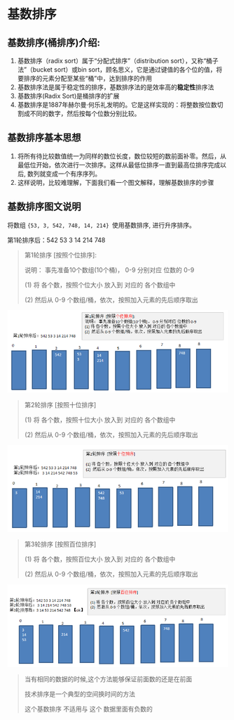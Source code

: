 # 基数排序
## 基数排序(桶排序)介绍:

1. 基数排序（radix sort）属于“分配式排序”（distribution sort），又称“桶子法”（bucket sort）或bin sort，顾名思义，它是通过键值的各个位的值，将要排序的元素分配至某些“桶”中，达到排序的作用
1. 基数排序法是属于稳定性的排序，基数排序法的是效率高的**稳定性**排序法
1. 基数排序(Radix Sort)是桶排序的扩展
1. 基数排序是1887年赫尔曼·何乐礼发明的。它是这样实现的：将整数按位数切割成不同的数字，然后按每个位数分别比较。
## 基数排序基本思想

1. 将所有待比较数值统一为同样的数位长度，数位较短的数前面补零。然后，从最低位开始，依次进行一次排序。这样从最低位排序一直到最高位排序完成以后, 数列就变成一个有序序列。
1. 这样说明，比较难理解，下面我们看一个图文解释，理解基数排序的步骤

## 基数排序图文说明

将数组 `{53, 3, 542, 748, 14, 214} `使用基数排序, 进行升序排序。

第1轮排序后：542 53 3 14 214 748 

>第1轮排序  [按照个位排序]: 
>
>说明： 事先准备10个数组(10个桶)， 0-9 分别对应 位数的 0-9
>
>(1) 将 各个数，按照个位大小 放入到 对应的 各个数组中 
>
>(2)  然后从 0-9 个数组/桶，依次，按照加入元素的先后顺序取出  


![img](../img/QQ截图20210223140721.png)

>第2轮排序  [按照十位排序]
>
>(1) 将 各个数，按照十位大小 放入到 对应的 各个数组中 
>
>(2)  然后从 0-9 个数组/桶，依次，按照加入元素的先后顺序取出  
>


![img](../img/QQ截图20210223140846.png)

>第3轮排序  [按照百位排序]
>
>(1) 将 各个数，按照百位大小 放入到 对应的 各个数组中 
>
>(2)  然后从 0-9 个数组/桶，依次，按照加入元素的先后顺序取出  


![img](../img/QQ截图20210223140900.png)


> 当有相同的数据的时候,这个方法能够保证前面数的还是在前面
>
>技术排序是一个典型的空间换时间的方法
>
>这个基数排序 不适用与 这个 数据里面有负数的
>



